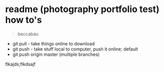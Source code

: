 # readme (photography portfolio test) how to's

> beccabau

* git pull - take things online to download
* git push - take stuff local to computer, push it online; default
* git push origin master (multiple branches)


flkajds;flkdsajf
